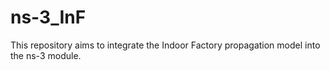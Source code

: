 # ns-3_InF
This repository aims to integrate the Indoor Factory propagation model into the ns-3 module.
